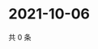 # 2021-10-06

共 0 条

<!-- BEGIN -->
<!-- 最后更新时间 Wed Oct 06 2021 07:18:28 GMT+0800 (China Standard Time) -->

<!-- END -->
